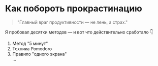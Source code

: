 # Как побороть прокрастинацию

> "Главный враг продуктивности — не лень, а страх."

Я пробовал десятки методов — и вот что действительно сработало 👇
1. Метод "5 минут"  
2. Техника Pomodoro  
3. Правило "одного экрана"  
...

